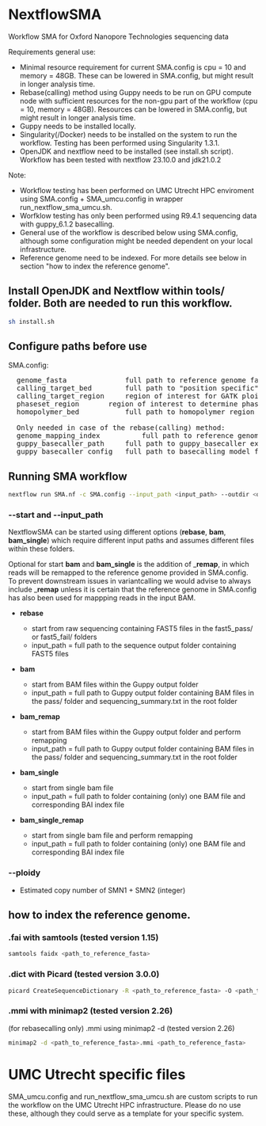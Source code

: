 # NextflowSMA
Workflow SMA for Oxford Nanopore Technologies sequencing data

Requirements general use:
* Minimal resource requirement for current SMA.config is cpu = 10 and memory = 48GB. These can be lowered in SMA.config, but might result in longer analysis time.
* Rebase(calling) method using Guppy needs to be run on GPU compute node with sufficient resources for the non-gpu part of the workflow (cpu = 10, memory = 48GB). Resources can be lowered in SMA.config, but might result in longer analysis time.
* Guppy needs to be installed locally.
* Singularity(/Docker) needs to be installed on the system to run the workflow. Testing has been performed using Singularity 1.3.1.
* OpenJDK and nextflow need to be installed (see install.sh script). Workflow has been tested with nextflow 23.10.0 and jdk21.0.2

Note:
* Workflow testing has been performed on UMC Utrecht HPC enviroment using SMA.config + SMA_umcu.config in wrapper run_nextflow_sma_umcu.sh.
* Worfklow testing has only been performed using R9.4.1 sequencing data with guppy_6.1.2 basecalling.
* General use of the workflow is described below using SMA.config, although some configuration might be needed dependent on your local infrastructure.
* Reference genome need to be indexed. For more details see below in section "how to index the reference genome".

## Install OpenJDK and Nextflow within tools/ folder. Both are needed to run this workflow.
```bash
sh install.sh
```

## Configure paths before use
SMA.config:
<pre>
  genome_fasta          	full path to reference genome fasta (.fasta/.fa/.fna). note that  the reference genome needs an index (.fai) and a dictionary (.dict)
  calling_target_bed    	full path to "position specific" GATK ploidy aware variant calling that will be used in phasing (.bed)
  calling_target_region 	region of interest for GATK ploidy aware variant calling that will be used in phasing (chr:start-stop, i.e. chr5:71274893-71447410)
  phaseset_region		region of interest to determine phaseset which will be used to make haplotag specific BAMs (chr:start-stop, i.e. chr5:71392465-71409463)
  homopolymer_bed       	full path to homopolymer region of reference genome that will be used to annotate VCFs (.bed)

  Only needed in case of the rebase(calling) method:
  genome_mapping_index          full path to reference genome minimap2 index (.mmi)
  guppy_basecaller_path 	full path to guppy_basecaller executable
  guppy_basecaller_config 	full path to basecalling model file to be used (.cfg)
</pre>

## Running SMA workflow
```bash
nextflow run SMA.nf -c SMA.config --input_path <input_path> --outdir <output_dir_path> --start <start> --ploidy <ploidy> --email <email> 
```

### --start and --input_path

NextflowSMA can be started using different options (__rebase__, __bam__, __bam_single__) which require different input paths and assumes different files within these folders.

Optional for start __bam__ and __bam_single__ is the addition of ___remap__, in which reads will be remapped to the reference genome provided in SMA.config.\
To prevent downstream issues in variantcalling we would advise to always include ___remap__ unless it is certain that the reference genome in SMA.config has also been used for mappping reads in the input BAM.


  * __rebase__
    * start from raw sequencing containing FAST5 files in the fast5_pass/ or fast5_fail/ folders
    * input_path = full path to the sequence output folder containing FAST5 files
   
  * __bam__
    * start from BAM files within the Guppy output folder
    * input_path = full path to Guppy output folder containing BAM files in the pass/ folder and sequencing_summary.txt in the root folder
    
  * __bam_remap__
    * start from BAM files within the Guppy output folder and perform remapping
    * input_path = full path to Guppy output folder containing BAM files in the pass/ folder and sequencing_summary.txt in the root folder
     
  * __bam_single__
    * start from single bam file 
    * input_path = full path to folder containing (only) one BAM file and corresponding BAI index file
    
  * __bam_single_remap__
    * start from single bam file and perform remapping
    * input_path = full path to folder containing (only) one BAM file and corresponding BAI index file
     
    
### --ploidy
* Estimated copy number of SMN1 + SMN2 (integer)

## how to index the reference genome.
### .fai with samtools (tested version 1.15)
```bash
samtools faidx <path_to_reference_fasta>
```

### .dict with Picard (tested version 3.0.0)
```bash
picard CreateSequenceDictionary -R <path_to_reference_fasta> -O <path_to_reference_fasta>.dict
```

### .mmi with minimap2 (tested version 2.26)
(for rebasecalling only) .mmi using minimap2 -d (tested version 2.26)
```bash
minimap2 -d <path_to_reference_fasta>.mmi <path_to_reference_fasta>
```

# UMC Utrecht specific files
SMA_umcu.config and run_nextflow_sma_umcu.sh are custom scripts to run the workflow on the UMC Utrecht HPC infrastructure.
Please do no use these, although they could serve as a template for your specific system.

